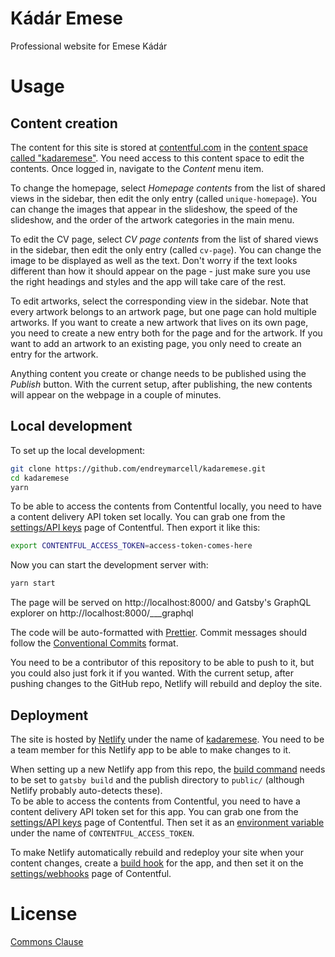 # Kádár Emese

Professional website for Emese Kádár

# Usage

## Content creation

The content for this site is stored at [contentful.com](https://contentful.com/) in the [content space called "kadaremese"](https://app.contentful.com/spaces/2ai1vktc54fu/). You need access to this content space to edit the contents. Once logged in, navigate to the _Content_ menu item.

To change the homepage, select _Homepage contents_ from the list of shared views in the sidebar, then edit the only entry (called `unique-homepage`). You can change the images that appear in the slideshow, the speed of the slideshow, and the order of the artwork categories in the main menu.

To edit the CV page, select _CV page contents_ from the list of shared views in the sidebar, then edit the only entry (called `cv-page`). You can change the image to be displayed as well as the text. Don't worry if the text looks different than how it should appear on the page - just make sure you use the right headings and styles and the app will take care of the rest.

To edit artworks, select the corresponding view in the sidebar. Note that every artwork belongs to an artwork page, but one page can hold multiple artworks. If you want to create a new artwork that lives on its own page, you need to create a new entry both for the page and for the artwork. If you want to add an artwork to an existing page, you only need to create an entry for the artwork.

Anything content you create or change needs to be published using the _Publish_ button. With the current setup, after publishing, the new contents will appear on the webpage in a couple of minutes.

## Local development

To set up the local development:

```bash
git clone https://github.com/endreymarcell/kadaremese.git
cd kadaremese
yarn
```

To be able to access the contents from Contentful locally, you need to have a content delivery API token set locally. You can grab one from the [settings/API keys](https://app.contentful.com/spaces/2ai1vktc54fu/api/keys) page of Contentful. Then export it like this:

```bash
export CONTENTFUL_ACCESS_TOKEN=access-token-comes-here
```

Now you can start the development server with:

```bash
yarn start
```

The page will be served on http://localhost:8000/ and Gatsby's GraphQL explorer on http://localhost:8000/___graphql

The code will be auto-formatted with [Prettier](https://prettier.io/). Commit messages should follow the [Conventional Commits](https://www.conventionalcommits.org/en/v1.0.0/) format.

You need to be a contributor of this repository to be able to push to it, but you could also just fork it if you wanted. With the current setup, after pushing changes to the GitHub repo, Netlify will rebuild and deploy the site.

## Deployment

The site is hosted by [Netlify](http://netlify.com/) under the name of [kadaremese](https://app.netlify.com/sites/kadaremese). You need to be a team member for this Netlify app to be able to make changes to it.

When setting up a new Netlify app from this repo, the [build command](https://app.netlify.com/sites/kadaremese/settings/deploys#build-settings) needs to be set to `gatsby build` and the publish directory to `public/` (although Netlify probably auto-detects these).  
To be able to access the contents from Contentful, you need to have a content delivery API token set for this app. You can grab one from the [settings/API keys](https://app.contentful.com/spaces/2ai1vktc54fu/api/keys) page of Contentful. Then set it as an [environment variable](https://app.netlify.com/sites/kadaremese/settings/deploys#build-settings) under the name of `CONTENTFUL_ACCESS_TOKEN`.

To make Netlify automatically rebuild and redeploy your site when your content changes, create a [build hook](https://app.netlify.com/sites/kadaremese/settings/deploys#build-hooks) for the app, and then set it on the [settings/webhooks](https://app.contentful.com/spaces/2ai1vktc54fu/settings/webhooks) page of Contentful.

# License

[Commons Clause](LICENSE)
